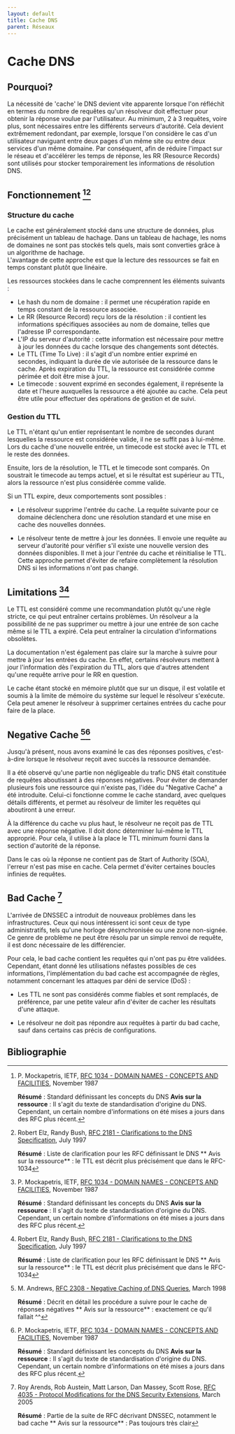 ```yaml
---
layout: default
title: Cache DNS
parent: Réseaux
---
```

# Cache DNS

## Pourquoi?

La nécessité de 'cache' le DNS devient vite apparente lorsque l'on réfléchit en termes du nombre de requêtes qu'un résolveur doit effectuer pour obtenir la réponse voulue par l'utilisateur. Au minimum, 2 à 3 requêtes, voire plus, sont nécessaires entre les différents serveurs d'autorité. Cela devient extrêmement redondant, par exemple, lorsque l'on considère le cas d'un utilisateur naviguant entre deux pages d'un même site ou entre deux services d'un même domaine. Par conséquent, afin de réduire l'impact sur le réseau et d'accélérer les temps de réponse, les RR (Resource Records) sont utilisés pour stocker temporairement les informations de résolution DNS.

## Fonctionnement [^1][^2]

### Structure du cache

Le cache est généralement stocké dans une structure de données, plus précisément un tableau de hachage. Dans un tableau de hachage, les noms de domaines ne sont pas stockés tels quels, mais sont converties grâce à un algorithme de hachage.  
L'avantage de cette approche est que la lecture des ressources se fait en temps constant plutôt que linéaire.

Les ressources stockées dans le cache comprennent les éléments suivants :
- Le hash du nom de domaine : il permet une récupération rapide en temps constant de la ressource associée.
- Le RR (Resource Record) reçu lors de la résolution : il contient les informations spécifiques associées au nom de domaine, telles que l'adresse IP correspondante.
- L'IP du serveur d'autorité : cette information est nécessaire pour mettre à jour les données du cache lorsque des changements sont détectés.
- Le TTL (Time To Live) : il s'agit d'un nombre entier exprimé en secondes, indiquant la durée de vie autorisée de la ressource dans le cache. Après expiration du TTL, la ressource est considérée comme périmée et doit être mise à jour.
- Le timecode : souvent exprimé en secondes également, il représente la date et l'heure auxquelles la ressource a été ajoutée au cache. Cela peut être utile pour effectuer des opérations de gestion et de suivi.

### Gestion du TTL

Le TTL n'étant qu'un entier représentant le nombre de secondes durant lesquelles la ressource est considérée valide, il ne se suffit pas à lui-même. Lors du cache d'une nouvelle entrée, un timecode est stocké avec le TTL et le reste des données.

Ensuite, lors de la résolution, le TTL et le timecode sont comparés. On soustrait le timecode au temps actuel, et si le résultat est supérieur au TTL, alors la ressource n'est plus considérée comme valide.

Si un TTL expire, deux comportements sont possibles :

- Le résolveur supprime l'entrée du cache. La requête suivante pour ce domaine déclenchera donc une résolution standard et une mise en cache des nouvelles données.

- Le résolveur tente de mettre à jour les données. Il envoie une requête au serveur d'autorité pour vérifier s'il existe une nouvelle version des données disponibles. Il met à jour l'entrée du cache et réinitialise le TTL.  
Cette approche permet d'éviter de refaire complètement la résolution DNS si les informations n'ont pas changé.

## Limitations [^1][^2]

Le TTL est considéré comme une recommandation plutôt qu'une règle stricte, ce qui peut entraîner certains problèmes. Un résolveur a la possibilité de ne pas supprimer ou mettre à jour une entrée de son cache même si le TTL a expiré. Cela peut entraîner la circulation d'informations obsolètes.  

La documentation n'est également pas claire sur la marche à suivre pour mettre à jour les entrées du cache. En effet, certains résolveurs mettent à jour l'information dès l'expiration du TTL, alors que d'autres attendent qu'une requête arrive pour le RR en question.

Le cache étant stocké en mémoire plutôt que sur un disque, il est volatile et soumis à la limite de mémoire du système sur lequel le résolveur s'exécute. Cela peut amener le résolveur à supprimer certaines entrées du cache pour faire de la place.

## Negative Cache [^3][^1]

Jusqu'à présent, nous avons examiné le cas des réponses positives, c'est-à-dire lorsque le résolveur reçoit avec succès la ressource demandée.

Il a été observé qu'une partie non négligeable du trafic DNS était constituée de requêtes aboutissant à des réponses négatives. Pour éviter de demander plusieurs fois une ressource qui n'existe pas, l'idée du "Negative Cache" a été introduite. Celui-ci fonctionne comme le cache standard, avec quelques détails différents, et permet au résolveur de limiter les requêtes qui aboutiront à une erreur.

À la différence du cache vu plus haut, le résolveur ne reçoit pas de TTL avec une réponse négative. Il doit donc déterminer lui-même le TTL approprié. Pour cela, il utilise à la place le TTL minimum fourni dans la section d'autorité de la réponse.

Dans le cas où la réponse ne contient pas de Start of Authority (SOA), l'erreur n'est pas mise en cache. Cela permet d'éviter certaines boucles infinies de requêtes.

## Bad Cache [^4]

L'arrivée de DNSSEC a introduit de nouveaux problèmes dans les infrastructures. Ceux qui nous intéressent ici sont ceux de type administratifs, tels qu'une horloge désynchronisée ou une zone non-signée. Ce genre de problème ne peut être résolu par un simple renvoi de requête, il est donc nécessaire de les différencier.

Pour cela, le bad cache contient les requêtes qui n'ont pas pu être validées. Cependant, étant donné les utilisations néfastes possibles de ces informations, l'implémentation du bad cache est accompagnée de règles, notamment concernant les attaques par déni de service (DoS) :

- Les TTL ne sont pas considérés comme fiables et sont remplacés, de préférence, par une petite valeur afin d'éviter de cacher les résultats d'une attaque.

- Le résolveur ne doit pas répondre aux requêtes à partir du bad cache, sauf dans certains cas précis de configurations.

## Bibliographie

[^1]: P. Mockapetris, IETF, [RFC 1034 - DOMAIN NAMES - CONCEPTS AND FACILITIES](https://www.rfc-editor.org/rfc/rfc1034), November 1987
    
       **Résumé** : Standard définissant les concepts du DNS
       **Avis sur la ressource** : Il s'agit du texte de standardisation d'origine du DNS. Cependant, un certain nombre d'informations on été mises a jours dans des RFC plus récent.

[^2]: Robert Elz, Randy Bush, [RFC 2181 - Clarifications to the DNS Specification](https://www.rfc-editor.org/rfc/rfc2181), July 1997

       **Résumé** : Liste de clarification pour les RFC définissant le DNS
       ** Avis sur la ressource** : le TTL est décrit plus précisément que dans le RFC-1034

[^3]: M. Andrews, [RFC 2308 - Negative Caching of DNS Queries](https://www.rfc-editor.org/rfc/rfc2308), March 1998

       **Résumé** : Décrit en détail les procédure a suivre pour le cache de réponses négatives
       ** Avis sur la ressource** : exactement ce qu'il fallait ^^

[^4]: Roy Arends, Rob Austein, Matt Larson, Dan Massey, Scott Rose, [RFC 4035 - Protocol Modifications for the DNS Security Extensions](https://www.rfc-editor.org/rfc/rfc4035), March 2005

       **Résumé** : Partie de la suite de RFC décrivant DNSSEC, notamment le bad cache
       ** Avis sur la ressource** : Pas toujours très clair
